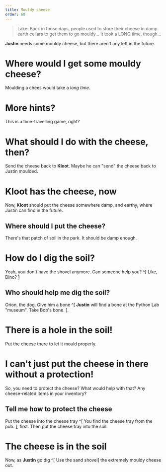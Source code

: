 ```yaml
---
title: Mouldy cheese
order: 60
---
```


> Lake: Back in those days, people used to store their cheese in damp earth cellars to get them to go mouldy... It took a LONG time, though...

**Justin** needs some mouldy cheese, but there aren't any left in the future.

# Where would I get some mouldy cheese?
Moulding a chees would take a _long time_.

# More hints?
This is a time-travelling game, right?

# What should I do with the cheese, then?
Send the cheese back to **Kloot**. Maybe he can "send" the cheese back to Justin moulded.

# Kloot has the cheese, now
Now, **Kloot** should put the cheese somewhere damp, and earthy, where Justin can find in the future.

## Where should I put the cheese?
There's that patch of soil in the park. It should be damp enough.

# How do I dig the soil?
Yeah, you don't have the shovel anymore. Can someone help you? ^[ Like, Dino? ]

## Who should help me dig the soil?
Orion, the dog. Give him a bone ^[ **Justin** will find a bone at the Python Lab "museum". Take Bob's bone. ].

# There is a hole in the soil!
Put the cheese there to let it mould properly.

# I can't just put the cheese in there without a protection!
So, you need to protect the cheese? What would help with that? Any cheese-related items in your inventory?

## Tell me how to protect the cheese
Put the cheese into the cheese tray ^[ You find the cheese tray from the pub. ], first. Then put the cheese tray into the soil.

# The cheese is in the soil
Now, as **Justin** go dig ^[ Use the sand shovel] the extremely mouldy cheese out.
